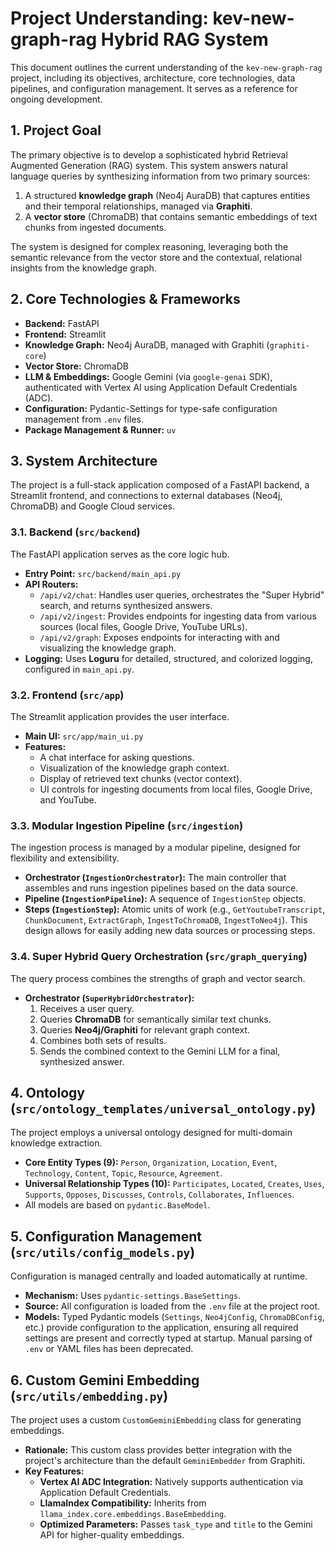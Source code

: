 # Project Understanding: kev-new-graph-rag Hybrid RAG System

This document outlines the current understanding of the `kev-new-graph-rag` project, including its objectives, architecture, core technologies, data pipelines, and configuration management. It serves as a reference for ongoing development.

## 1. Project Goal

The primary objective is to develop a sophisticated hybrid Retrieval Augmented Generation (RAG) system. This system answers natural language queries by synthesizing information from two primary sources:
1.  A structured **knowledge graph** (Neo4j AuraDB) that captures entities and their temporal relationships, managed via **Graphiti**.
2.  A **vector store** (ChromaDB) that contains semantic embeddings of text chunks from ingested documents.

The system is designed for complex reasoning, leveraging both the semantic relevance from the vector store and the contextual, relational insights from the knowledge graph.

## 2. Core Technologies & Frameworks

*   **Backend:** FastAPI
*   **Frontend:** Streamlit
*   **Knowledge Graph:** Neo4j AuraDB, managed with Graphiti (`graphiti-core`)
*   **Vector Store:** ChromaDB
*   **LLM & Embeddings:** Google Gemini (via `google-genai` SDK), authenticated with Vertex AI using Application Default Credentials (ADC).
*   **Configuration:** Pydantic-Settings for type-safe configuration management from `.env` files.
*   **Package Management & Runner:** `uv`

## 3. System Architecture

The project is a full-stack application composed of a FastAPI backend, a Streamlit frontend, and connections to external databases (Neo4j, ChromaDB) and Google Cloud services.

### 3.1. Backend (`src/backend`)

The FastAPI application serves as the core logic hub.
*   **Entry Point:** `src/backend/main_api.py`
*   **API Routers:**
    *   `/api/v2/chat`: Handles user queries, orchestrates the "Super Hybrid" search, and returns synthesized answers.
    *   `/api/v2/ingest`: Provides endpoints for ingesting data from various sources (local files, Google Drive, YouTube URLs).
    *   `/api/v2/graph`: Exposes endpoints for interacting with and visualizing the knowledge graph.
*   **Logging:** Uses **Loguru** for detailed, structured, and colorized logging, configured in `main_api.py`.

### 3.2. Frontend (`src/app`)

The Streamlit application provides the user interface.
*   **Main UI:** `src/app/main_ui.py`
*   **Features:**
    *   A chat interface for asking questions.
    *   Visualization of the knowledge graph context.
    *   Display of retrieved text chunks (vector context).
    *   UI controls for ingesting documents from local files, Google Drive, and YouTube.

### 3.3. Modular Ingestion Pipeline (`src/ingestion`)

The ingestion process is managed by a modular pipeline, designed for flexibility and extensibility.
*   **Orchestrator (`IngestionOrchestrator`):** The main controller that assembles and runs ingestion pipelines based on the data source.
*   **Pipeline (`IngestionPipeline`):** A sequence of `IngestionStep` objects.
*   **Steps (`IngestionStep`):** Atomic units of work (e.g., `GetYoutubeTranscript`, `ChunkDocument`, `ExtractGraph`, `IngestToChromaDB`, `IngestToNeo4j`). This design allows for easily adding new data sources or processing steps.

### 3.4. Super Hybrid Query Orchestration (`src/graph_querying`)

The query process combines the strengths of graph and vector search.
*   **Orchestrator (`SuperHybridOrchestrator`):**
    1.  Receives a user query.
    2.  Queries **ChromaDB** for semantically similar text chunks.
    3.  Queries **Neo4j/Graphiti** for relevant graph context.
    4.  Combines both sets of results.
    5.  Sends the combined context to the Gemini LLM for a final, synthesized answer.

## 4. Ontology (`src/ontology_templates/universal_ontology.py`)

The project employs a universal ontology designed for multi-domain knowledge extraction.
*   **Core Entity Types (9):** `Person`, `Organization`, `Location`, `Event`, `Technology`, `Content`, `Topic`, `Resource`, `Agreement`.
*   **Universal Relationship Types (10):** `Participates`, `Located`, `Creates`, `Uses`, `Supports`, `Opposes`, `Discusses`, `Controls`, `Collaborates`, `Influences`.
*   All models are based on `pydantic.BaseModel`.

## 5. Configuration Management (`src/utils/config_models.py`)

Configuration is managed centrally and loaded automatically at runtime.
*   **Mechanism:** Uses `pydantic-settings.BaseSettings`.
*   **Source:** All configuration is loaded from the `.env` file at the project root.
*   **Models:** Typed Pydantic models (`Settings`, `Neo4jConfig`, `ChromaDBConfig`, etc.) provide configuration to the application, ensuring all required settings are present and correctly typed at startup. Manual parsing of `.env` or YAML files has been deprecated.

## 6. Custom Gemini Embedding (`src/utils/embedding.py`)

The project uses a custom `CustomGeminiEmbedding` class for generating embeddings.
*   **Rationale:** This custom class provides better integration with the project's architecture than the default `GeminiEmbedder` from Graphiti.
*   **Key Features:**
    *   **Vertex AI ADC Integration:** Natively supports authentication via Application Default Credentials.
    *   **LlamaIndex Compatibility:** Inherits from `llama_index.core.embeddings.BaseEmbedding`.
    *   **Optimized Parameters:** Passes `task_type` and `title` to the Gemini API for higher-quality embeddings.
